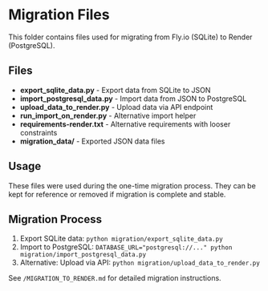 # Migration Files

This folder contains files used for migrating from Fly.io (SQLite) to Render (PostgreSQL).

## Files

- **export_sqlite_data.py** - Export data from SQLite to JSON
- **import_postgresql_data.py** - Import data from JSON to PostgreSQL
- **upload_data_to_render.py** - Upload data via API endpoint
- **run_import_on_render.py** - Alternative import helper
- **requirements-render.txt** - Alternative requirements with looser constraints
- **migration_data/** - Exported JSON data files

## Usage

These files were used during the one-time migration process. They can be kept for reference or removed if migration is complete and stable.

## Migration Process

1. Export SQLite data: `python migration/export_sqlite_data.py`
2. Import to PostgreSQL: `DATABASE_URL="postgresql://..." python migration/import_postgresql_data.py`
3. Alternative: Upload via API: `python migration/upload_data_to_render.py`

See `/MIGRATION_TO_RENDER.md` for detailed migration instructions.